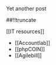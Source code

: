 Yet another post

[meta:author]: <> (Jonas Colmsjo)
[meta:title]: <> (Billing-solutions.md)
[meta:date]: <> (2012-01-01)
[meta:nested:key]: <> (Metadata value)

##!!truncate


[[IT resources]]



* [[Accountlab]]
* [[phpCOIN]]
* [[Agilebill]]
